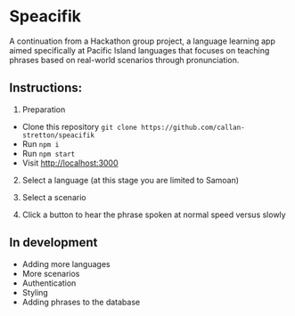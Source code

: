 # Speacifik

A continuation from a Hackathon group project, a language learning app aimed specifically at Pacific Island languages that focuses on teaching phrases based on real-world scenarios through pronunciation.

## Instructions: 

1. Preparation
- Clone this repository ```git clone https://github.com/callan-stretton/speacifik```
- Run ```npm i```
- Run ```npm start```
- Visit [http://localhost:3000](http://localhost:3000)

2. Select a language (at this stage you are limited to Samoan)

3. Select a scenario

4. Click a button to hear the phrase spoken at normal speed versus slowly

## In development 

- Adding more languages
- More scenarios
- Authentication
- Styling
- Adding phrases to the database

